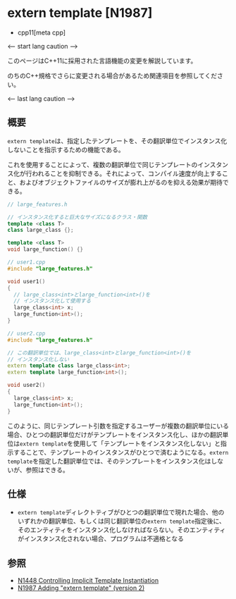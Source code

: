 # extern template [N1987]
* cpp11[meta cpp]

<-- start lang caution -->

このページはC++11に採用された言語機能の変更を解説しています。

のちのC++規格でさらに変更される場合があるため関連項目を参照してください。

<-- last lang caution -->

## 概要
`extern template`は、指定したテンプレートを、その翻訳単位でインスタンス化しないことを指示するための機能である。

これを使用することによって、複数の翻訳単位で同じテンプレートのインスタンス化が行われることを抑制できる。それによって、コンパイル速度が向上すること、およびオブジェクトファイルのサイズが膨れ上がるのを抑える効果が期待できる。

```cpp
// large_features.h

// インスタンス化すると巨大なサイズになるクラス・関数
template <class T>
class large_class {};

template <class T>
void large_function() {}
```

```cpp
// user1.cpp
#include "large_features.h"

void user1()
{
  // large_class<int>とlarge_function<int>()を
  // インスタンス化して使用する
  large_class<int> x;
  large_function<int>();
}
```

```cpp
// user2.cpp
#include "large_features.h"

// この翻訳単位では、large_class<int>とlarge_function<int>()を
// インスタンス化しない
extern template class large_class<int>;
extern template large_function<int>();

void user2()
{
  large_class<int> x;
  large_function<int>();
}
```

このように、同じテンプレート引数を指定するユーザーが複数の翻訳単位にいる場合、ひとつの翻訳単位だけがテンプレートをインスタンス化し、ほかの翻訳単位は`extern template`を使用して「テンプレートをインスタンス化しない」と指示することで、テンプレートのインスタンスがひとつで済むようになる。`extern template`を指定した翻訳単位では、そのテンプレートをインスタンス化はしないが、参照はできる。


## 仕様
- `extern template`ディレクトティブがひとつの翻訳単位で現れた場合、他のいずれかの翻訳単位、もしくは同じ翻訳単位の`extern template`指定後に、そのエンティティをインスタンス化しなければならない。そのエンティティがインスタンス化されない場合、プログラムは不適格となる


## 参照
- [N1448 Controlling Implicit Template Instantiation](http://www.open-std.org/jtc1/sc22/wg21/docs/papers/2003/n1448.pdf)
- [N1987 Adding "extern template" (version 2)](http://www.open-std.org/jtc1/sc22/wg21/docs/papers/2006/n1987.htm)
